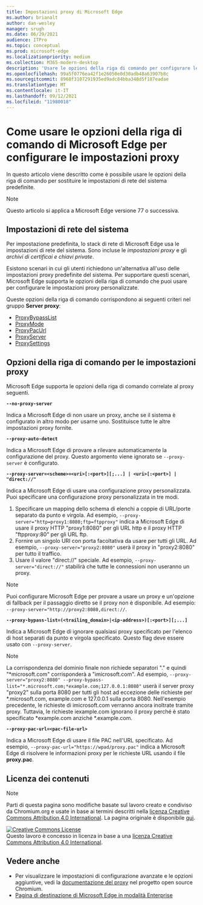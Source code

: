 ```yaml
---
title: Impostazioni proxy di Microsoft Edge
ms.author: brianalt
author: dan-wesley
manager: srugh
ms.date: 06/29/2021
audience: ITPro
ms.topic: conceptual
ms.prod: microsoft-edge
ms.localizationpriority: medium
ms.collection: M365-modern-desktop
description: 'Usare le opzioni della riga di comando per configurare le impostazioni proxy '
ms.openlocfilehash: 99a5f0776ea42f1e26050e0d30adb48a63907b8c
ms.sourcegitcommit: 8968f3107291935ed9adc84bba348d5f187eadae
ms.translationtype: MT
ms.contentlocale: it-IT
ms.lasthandoff: 09/12/2021
ms.locfileid: "11980018"
---
```

# <a name="how-to-use-microsoft-edge-command-line-options-to-configure-proxy-settings"></a>Come usare le opzioni della riga di comando di Microsoft Edge per configurare le impostazioni proxy

In questo articolo viene descritto come è possibile usare le opzioni della riga di comando per sostituire le impostazioni di rete del sistema predefinite.

>[!NOTE]
>Questo articolo si applica a Microsoft Edge versione 77 o successiva.

## <a name="system-network-settings"></a>Impostazioni di rete del sistema

Per impostazione predefinita, lo stack di rete di Microsoft Edge usa le impostazioni di rete del sistema. Sono incluse le *impostazioni proxy* e gli *archivi di certificai e chiavi private*.

Esistono scenari in cui gli utenti richiedono un'alternativa all'uso delle impostazioni proxy predefinite del sistema. Per supportare questi scenari, Microsoft Edge supporta le opzioni della riga di comando che puoi usare per configurare le impostazioni proxy personalizzate.

Queste opzioni della riga di comando corrispondono ai seguenti criteri nel gruppo **Server proxy**:

- [ProxyBypassList](./microsoft-edge-policies.md#proxybypasslist)
- [ProxyMode](./microsoft-edge-policies.md#proxymode)
- [ProxyPacUrl](./microsoft-edge-policies.md#proxypacurl)
- [ProxyServer](./microsoft-edge-policies.md#proxyserver)
- [ProxySettings](./microsoft-edge-policies.md#proxysettings)

## <a name="command-line-options-for-proxy-settings"></a>Opzioni della riga di comando per le impostazioni proxy

Microsoft Edge supporta le opzioni della riga di comando correlate al proxy seguenti.

 **`--no-proxy-server`**
 
Indica a Microsoft Edge di non usare un proxy, anche se il sistema è configurato in altro modo per usarne uno. Sostituisce tutte le altre impostazioni proxy fornite.

**`--proxy-auto-detect`**

Indica a Microsoft Edge di provare a rilevare automaticamente la configurazione del proxy. Questo argomento viene ignorato se `--proxy-server` è configurato.

**`--proxy-server=<scheme>=<uri>[:<port>][;...] | <uri>[:<port>] | "direct://"`**

Indica a Microsoft Edge di usare una configurazione proxy personalizzata. Puoi specificare una configurazione proxy personalizzata in tre modi.

1. Specificare un mapping dello schema di elenchi a coppie di URL/porte separato da punto e virgola. Ad esempio, `--proxy-server="http=proxy1:8080;ftp=ftpproxy"` indica a Microsoft Edge di usare il proxy HTTP "proxy1:8080" per gli URL http e il proxy HTTP "ftpproxy:80" per gli URL ftp.
2. Fornire un singolo URI con porta facoltativa da usare per tutti gli URL. Ad esempio, `--proxy-server="proxy2:8080"` userà il proxy in "proxy2:8080" per tutto il traffico.
3. Usare il valore "direct://" speciale. Ad esempio, `--proxy-server="direct://"` stabilirà che tutte le connessioni non useranno un proxy. 

>[!NOTE]
>Puoi configurare Microsoft Edge per provare a usare un proxy e un'opzione di fallback per il passaggio diretto se il proxy non è disponibile. Ad esempio: `--proxy-server="http://proxy2:8080,direct://`.

**`--proxy-bypass-list=(<trailing_domain>|<ip-address>)[:<port>][;...]`**

Indica a Microsoft Edge di ignorare qualsiasi proxy specificato per l'elenco di host separati da punto e virgola specificato. Questo flag deve essere usato con `--proxy-server`.

>[!NOTE]
>La corrispondenza del dominio finale non richiede separatori "." e quindi "\*microsoft.com" corrisponderà a "imicrosoft.com". Ad esempio, `--proxy-server="proxy2:8080" --proxy-bypass-list="*.microsoft.com;*example.com;127.0.0.1:8080"` userà il server proxy "proxy2" sulla porta 8080 per tutti gli host ad eccezione delle richieste per \*.microsoft.com, example.com e 127.0.0.1 sulla porta 8080. Nell'esempio precedente, le richieste di imicrosoft.com verranno ancora inoltrate tramite proxy. Tuttavia, le richieste iexample.com ignorano il proxy perché è stato specificato \*example.com anziché \*.example.com.

**`--proxy-pac-url=<pac-file-url>`**

Indica a Microsoft Edge di usare il file PAC nell'URL specificato. Ad esempio, `--proxy-pac-url="https://wpad/proxy.pac"` indica a Microsoft Edge di risolvere le informazioni proxy per le richieste URL usando il file **proxy.pac**.

## <a name="content-license"></a>Licenza dei contenuti

> [!NOTE]
> Parti di questa pagina sono modifiche basate sul lavoro creato e condiviso da Chromium.org e usate in base ai termini descritti nella [licenza Creative Commons Attribution 4.0 International](http://creativecommons.org/licenses/by/4.0/). La pagina originale è disponibile [qui](https://www.chromium.org/developers/design-documents/network-settings#TOC-Command-line-options-for-proxy-sett).
  
<a rel="license" href="http://creativecommons.org/licenses/by/4.0/"><img alt="Creative Commons License" style="border-width:0" src="https://i.creativecommons.org/l/by/4.0/88x31.png" /></a><br />Questo lavoro è concesso in licenza in base a una <a rel="license" href="http://creativecommons.org/licenses/by/4.0/">licenza Creative Commons Attribution 4.0 International</a>.

## <a name="see-also"></a>Vedere anche

- Per visualizzare le impostazioni di configurazione avanzate e le opzioni aggiuntive, vedi la [documentazione del proxy](https://chromium.googlesource.com/chromium/src/+/HEAD/net/docs/proxy.md) nel progetto open source Chromium.
- [Pagina di destinazione di Microsoft Edge in modalità Enterprise](https://aka.ms/EdgeEnterprise)